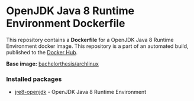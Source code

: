 # OpenJDK Java 8 Runtime Environment Dockerfile

This repository contains a **Dockerfile** for a OpenJDK Java 8 Runtime Environment docker image. This repository is a part of an automated build, published to the [Docker Hub][docker_hub_repository].

**Base image:** [bachelorthesis/archlinux][docker_hub_base_image]

[docker_hub_repository]: https://registry.hub.docker.com/u/bachelorthesis/java/
[docker_hub_base_image]: https://registry.hub.docker.com/u/bachelorthesis/archlinux/

### Installed packages

* [jre8-openjdk][jre8-openjdk] - OpenJDK Java 8 Runtime Environment

[jre8-openjdk]: https://www.archlinux.org/packages/extra/x86_64/jre8-openjdk/